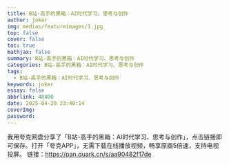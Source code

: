 ```yaml
---
title: B站-高手的黑箱：AI时代学习、思考与创作
author: joker
img: medias/featureimages/1.jpg
top: false
cover: false
toc: true
mathjax: false
summary: B站-高手的黑箱：AI时代学习、思考与创作
categories: B站-高手的黑箱：AI时代学习、思考与创作
tags:
  - B站-高手的黑箱：AI时代学习、思考与创作
keywords: joker
essay: false
abbrlink: 48400
date: 2025-04-20 23:40:14
coverImg:
password:
---
```


我用夸克网盘分享了「B站-高手的黑箱：AI时代学习、思考与创作」，点击链接即可保存。打开「夸克APP」，无需下载在线播放视频，畅享原画5倍速，支持电视投屏。
链接：https://pan.quark.cn/s/aa90482f17de
